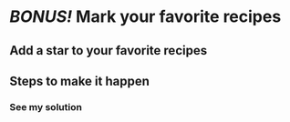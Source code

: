 # _BONUS!_ Mark your favorite recipes 

## Add a star to your favorite recipes

## Steps to make it happen
### See my solution
